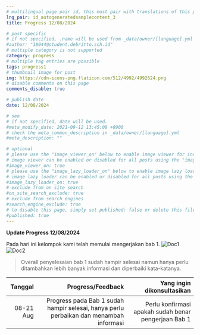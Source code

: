 ```yaml
---
# multilingual page pair id, this must pair with translations of this page. (This name must be unique)
lng_pair: id_autogeneratedsamplecontent_3
title: Progress 12/08/2024

# post specific
# if not specified, .name will be used from _data/owner/[language].yml
#author: "18044@student.debritto.sch.id"
# multiple category is not supported
category: progress
# multiple tag entries are possible
tags: progress1
# thumbnail image for post
img: https://cdn-icons-png.flaticon.com/512/4992/4992624.png
# disable comments on this page
comments_disable: true

# publish date
date: 12/08/2024

# seo
# if not specified, date will be used.
#meta_modify_date: 2021-09-12 13:45:08 +0900
# check the meta_common_description in _data/owner/[language].yml
#meta_description: ""

# optional
# please use the "image_viewer_on" below to enable image viewer for individual pages or posts (_posts/ or [language]/_posts folders).
# image viewer can be enabled or disabled for all posts using the "image_viewer_posts: true" setting in _data/conf/main.yml.
#image_viewer_on: true
# please use the "image_lazy_loader_on" below to enable image lazy loader for individual pages or posts (_posts/ or [language]/_posts folders).
# image lazy loader can be enabled or disabled for all posts using the "image_lazy_loader_posts: true" setting in _data/conf/main.yml.
#image_lazy_loader_on: true
# exclude from on site search
#on_site_search_exclude: true
# exclude from search engines
#search_engine_exclude: true
# to disable this page, simply set published: false or delete this file
#published: true
---
```


**Update Progress 12/08/2024**

Pada hari ini kelompok kami telah memulai mengerjakan bab 1.
  ![Doc1](:j1.png)
  ![Doc2](:j2.png)

> Overall penyelesaian bab 1 sudah hampir selesai namun hanya perlu ditambahkan lebih banyak informasi dan diperbaiki kata-katanya.

|       Tanggal       |   Progress/Feedback                           |     Yang ingin dikonsultasikan    |
| ------------------: | --------------------------------------------: | --------------------------------: |
|      08-21 Aug      | Progress pada Bab 1 sudah hampir selesai, hanya perlu perbaikan dan menambah informasi | Perlu konfirmasi apakah sudah benar pengerjaan Bab 1 |

